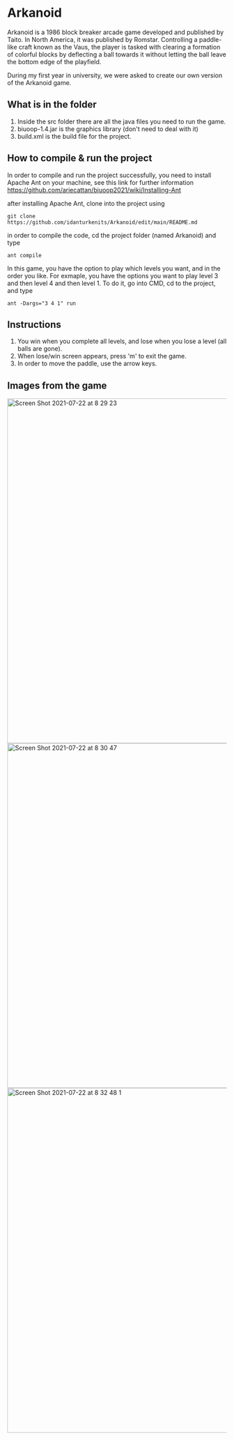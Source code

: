 # Arkanoid

Arkanoid is a 1986 block breaker arcade game developed and published by Taito. In North America, it was published by Romstar. Controlling a paddle-like craft known as the Vaus, the player is tasked with clearing a formation of colorful blocks by deflecting a ball towards it without letting the ball leave the bottom edge of the playfield.

During my first year in university, we were asked to create our own version of the Arkanoid game.

## What is in the folder
1. Inside the src folder there are all the java files you need to run the game.
2. biuoop-1.4.jar is the graphics library (don't need to deal with it)
3. build.xml is the build file for the project.

## How to compile & run the project
In order to compile and run the project successfully, you need to install Apache Ant on your machine, see this link for further information https://github.com/ariecattan/biuoop2021/wiki/Installing-Ant

after installing Apache Ant,  clone into the project using
```
git clone https://github.com/idanturkenits/Arkanoid/edit/main/README.md
```
in order to compile the code, cd the project folder (named Arkanoid) and type
```
ant compile
```
In this game, you have the option to play which levels you want, and in the order you like.
For exmaple, you have the options you want to play level 3 and then level 4 and then level 1.
To do it, go into CMD, cd to the project, and type
```
ant -Dargs="3 4 1" run
```

## Instructions 
1. You win when you complete all levels, and lose when you lose a level (all balls are gone).
2. When lose/win screen appears, press 'm' to exit the game.
3. In order to move the paddle, use the arrow keys.

## Images from the game
<img width="791" alt="Screen Shot 2021-07-22 at 8 29 23" src="https://user-images.githubusercontent.com/60852129/126594968-43ecaa8d-1b4f-42ee-a6a5-e954c7e7d661.png">
<img width="791" alt="Screen Shot 2021-07-22 at 8 30 47" src="https://user-images.githubusercontent.com/60852129/126594993-1a4b08cc-34d2-4ed6-8562-a272f7f732f0.png">
<img width="791" alt="Screen Shot 2021-07-22 at 8 32 48 1" src="https://user-images.githubusercontent.com/60852129/126595002-103c9c22-73ca-4c31-a3ea-14b332a0bd8b.png">


